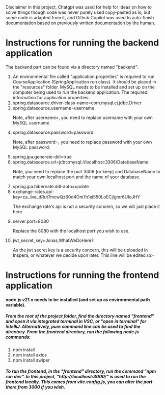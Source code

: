 Disclaimer in this project, Chatgpt was used for help for ideas on how to solve things though code was never purely used copy-pasted as is, 
but some code is adapted from it,
and Github Copilot was used to auto-finish documentation based on previously written documentation by the human.

# Instructions for running the backend application
The backend part can be found via a directory named "backend".
1. An environmental file called "application.properties" is required to run CourseApplication (SpringApplication run class).
It should be placed in the "resources" folder. MySQL needs to be installed and set up on the computer being used to run the backend application.
The required information for application.properties:
2. spring.datasource.driver-class-name=com.mysql.cj.jdbc.Driver 
3. spring.datasource.username=username
    <p>Note, after username=, you need to replace username with your own MySQL username.</p>
4. spring.datasource.password=password
    <p>Note, after password=, you need to replace password with your own MySQL password.</p>
5. spring.jpa.generate-ddl=true
6. spring.datasource.url=jdbc:mysql://localhost:3306/DatabaseName
     <p>Note, you need to replace the port 3306 (or keep) and DatabaseName
       to match your own localhost port and the name of your database. </p>
7. spring.jpa.hibernate.ddl-auto=update
8. exchange-rates.api-key=ca_live_dRut7mcwQz60d4Om7n1ei550LoECjIgmr6UIoJHY
   <p>The exchange rate's api is not a security concern, so we will just place it here. </p>
9. server.port=8080
   <p>Replace the 8080 with the localhost port you wish to use.</p>
10. jwt_secret_key=Jonas,WhatWeDoHere?
    <p>As the jwt secret key is a security concern, this will be uploaded in Inspera, or whatever we decide upon later. This line will be edited./p>


# Instructions for running the frontend application
#### <p>node.js v21.x needs to be installed (and set up as environmental path variable).</p>
##### From the root of the project folder, find the directory named "frontend" and open it via integrated terminal in VSC, or "open in terminal" for IntelliJ. Alternatively, pure command line can be used to find the directory. From the frontend directory, run the following node.js commands:
1. npm install
2. npm install axios
3. npm install swiper
##### To run the frontend, in the "frontend" directory, run the command "npm run dev". In this project, "http://localhost:3000/" is used to run the frontend locally. This comes from vite.config.js, you can alter the port there from 3000 if you wish.


